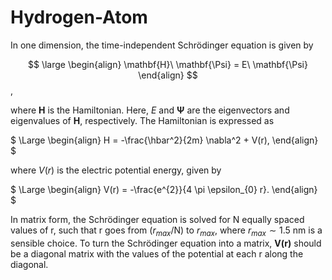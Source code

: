 # Hydrogen-Atom
In one dimension, the time-independent Schrödinger equation is given by

$$
\large
\begin{align}
\mathbf{H}\ \mathbf{\Psi} = E\ \mathbf{\Psi}
\end{align}
$$,

where $\mathbf{H}$ is the Hamiltonian. Here, $E$ and $\mathbf{\Psi}$ are the eigenvectors and eigenvalues of $\mathbf{H}$, respectively. The Hamiltonian is expressed as

$
\Large
\begin{align}
H = -\frac{\hbar^2}{2m} \nabla^2 + V(r),
\end{align}
$

where $V(r)$ is the electric potential energy, given by

$
\Large
\begin{align}
V(r) = -\frac{e^{2}}{4 \pi \epsilon_{0} r}.
\end{align}
$

In matrix form, the Schrödinger equation is solved for N equally spaced values of r, such that r goes from ($r_{max}$/N) to $r_{max}$, where $r_{max} \sim 1.5$ nm is a sensible choice. To turn the Schrödinger equation into a matrix, $\textbf{V(r)}$ should be a diagonal matrix with the values of the potential at each r along the diagonal.

